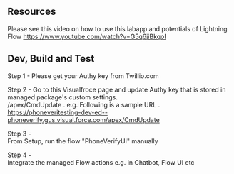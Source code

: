 
## Resources
Please see this video on how to use this labapp and potentials of Lightning Flow
https://www.youtube.com/watch?v=G5q6jiBkqoI

## Dev, Build and Test
Step 1 - Please get your Authy key from Twillio.com  

Step 2 - Go to this Visualfroce page and update Authy key that is stored in managed package's custom settings.  
/apex/CmdUpdate . 
e.g. Following is a sample URL . 
https://phoneveritesting-dev-ed--phoneverify.gus.visual.force.com/apex/CmdUpdate
  
Step 3 -   
From Setup, run the flow "PhoneVerifyUI" manually 

Step 4 -  
Integrate the managed Flow actions e.g. in Chatbot, Flow UI etc



